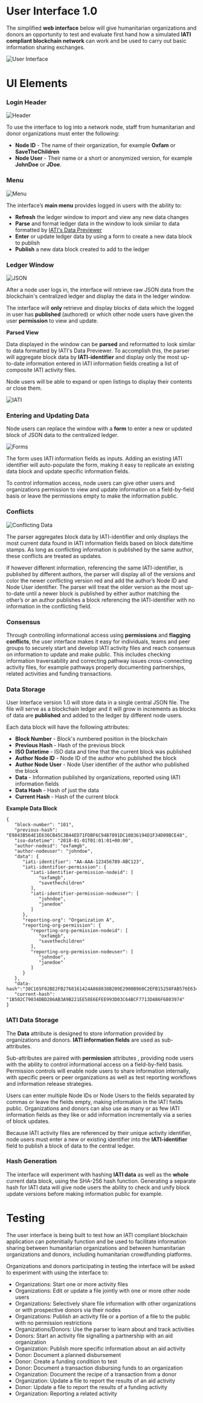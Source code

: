# User Interface 1.0

The simplified **web interface** below will give humanitarian organizations and donors an opportunity to test and evaluate first hand how a simulated **IATI compliant blockchain network** can work and be used to carry out basic information sharing exchanges.

![User Interface](https://github.com/HXS-API/Blockchain/blob/master/Images/UI10.png)

# UI Elements

### Login Header

![Header](https://github.com/HXS-API/Blockchain/blob/master/Images/login_900.png)

To use the interface to log into a network node, staff from humanitarian and donor organizations must enter the following:

* **Node ID** - The name of their organization, for example **Oxfam** or **SaveTheChildren**
* **Node User** - Their name or a short or anonymized version, for example **JohnDoe** or **JDoe**.

### Menu

![Menu](https://github.com/HXS-API/Blockchain/blob/master/Images/Menu_900.png)

The interface’s **main menu** provides logged in users with the ability to:

* **Refresh** the ledger window to import and view any new data changes
* **Parse** and format ledger data in the window to look similar to data formatted by [IATI's Data Previewer]()
* **Enter** or update ledger data by using a form to create a new data block to publish
* **Publish** a new data block created to add to the ledger

### Ledger Window

![JSON](https://github.com/HXS-API/Blockchain/blob/master/Images/jsondata.png)

After a node user logs in, the interface will retrieve raw JSON data from the blockchain's centralized ledger and display the data in the ledger window.

The interface will **only** retrieve and display blocks of data which the logged in user has **published** (authored) or which other node users have given the user **permission** to view and update.

**Parsed View**

Data displayed in the window can be **parsed** and reformatted to look similar to data formatted by IATI's Data Previewer. To accomplish this, the parser will aggregate block data by **IATI-identifier** and display only the most up-to-date information entered in IATI information fields creating a list of composite IATI activity files.

Node users will be able to expand or open listings to display their contents or close them.

![IATI](https://github.com/HXS-API/Blockchain/blob/master/Images/parsed_fields.png)

### Entering and Updating Data

Node users can replace the window with a **form** to enter a new or updated block of JSON data to the centralized ledger.

![Forms](https://github.com/HXS-API/Blockchain/blob/master/Images/forms_900.png)

The form uses IATI information fields as inputs. Adding an existing IATI identifier will auto-populate the form, making it easy to replicate an existing data block and update specific information fields.

To control information access, node users can give other users and organizations permission to view and update information on a field-by-field basis or leave the permissions empty to make the information public.

### Conflicts

![Conflicting Data](https://github.com/HXS-API/Blockchain/blob/master/Images/conflict_a900.png)

The parser aggregates block data by IATI-identifier and only displays the most current data found in IATI information fields based on block date/time stamps. As long as conflicting information is published by the same author, these conflicts are treated as updates.

If however different information, referencing the same IATI-identifier, is published by different authors, the parser will display all of the versions and color the newer conflicting version red and add the author’s Node ID and Node User identifier. The parser will treat the older version as the most up-to-date until a newer block is published by either author matching the other’s or an author publishes a block referencing the IATI-identifier with no information in the conflicting field.

### Consensus

Through controlling informational access using **permissions** and **flagging conflicts**, the user interface makes it easy for individuals, teams and peer groups to securely start and develop IATI activity files and reach consensus on information to update and make public. This includes checking information traversability and correcting pathway issues cross-connecting activity files, for example pathways properly documenting partnerships, related activities and funding transactions.

### Data Storage

User Interface version 1.0 will store data in a single central JSON file. The file will serve as a blockchain ledger and it will grow in increments as blocks of data are **published** and added to the ledger by different node users.

Each data block will have the following attributes:

* **Block Number** - Block's numbered position in the blockchain
* **Previous Hash** - Hash of the previous block
* **ISO Datetime** - ISO data and time that the current block was published
* **Author Node ID** - Node ID of the author who published the block
* **Author Node User** - Node User identifier of the author who published the block
* **Data** - Information published by organizations, reported using IATI information fields
* **Data Hash** - Hash of just the data
* **Current Hash** - Hash of the current block

**Example Data Block**

```
{
   "block-number": "101",
   "previous-hash": "E9843B564E1E636CB45C3B44ED71FDBF6C94B7891DC10836194D1F34D09BCE48",
   "iso-datetime": "2018-01-01T01:01:01+00:00",
   "author-nodeid": "oxfamgb",
   "author-nodeuser": "johndoe",
   "data": {
      "iati-identifier": "AA-AAA-123456789-ABC123",
      "iati-identifier-permission": {
         "iati-identifier-permission-nodeid": [
            "oxfamgb",
            "savethechildren"
         ],
         "iati-identifier-permission-nodeuser": [
            "johndoe",
            "janedoe"
         ]
      },
      "reporting-org": "Organization A",
      "reporting-org-permission": {
         "reporting-org-permission-nodeid": [
            "oxfamgb",
            "savethechildren"
         ],
         "reporting-org-permission-nodeuser": [
            "johndoe",
            "janedoe"
         ]
      }
   },
   "data-hash":"38C165F02BE2FB2768161424A868838B209E2900B960C2EFB15258FAB576E634",
   "current-hash": "1B502C79034DBD286AB3A9B221EE58E6EFEE993D03C64BCF7713D486F6803974"
}
```

### IATI Data Storage

The **Data** attribute is designed to store information provided by organizations and donors. **IATI information fields** are used as sub-attributes. 

Sub-attributes are paired with **permission** attributes , providing node users with the ability to control informational access on a field-by-field basis. Permission controls will enable node users to share information internally, with specific peers or peer organizations as well as test reporting workflows and information release strategies.

Users can enter multiple Node IDs or Node Users to the fields separated by commas or leave the fields empty, making information in the IATI fields public. Organizations and donors can also use as many or as few IATI information fields as they like or add information incrementally via a series of block updates. 

Because IATI activity files are referenced by their unique activity identifier, node users must enter a new or existing identifier into the **IATI-identifier** field to publish a block of data to the central ledger.

### Hash Generation

The interface will experiment with hashing **IATI data** as well as the **whole** current data block, using the SHA-256 hash function. Generating a separate hash for IATI data will give node users the ability to check and unify block update versions before making information public for example.
 
# Testing

The user interface is being built to test how an IATI compliant blockchain application can potenitially function and be used to facilitate information sharing between humanitarian organizations and between humanitarian organizations and donors, including humanitarian crowdfunding platforms.

Organizations and donors participating in testing the interface will be asked to experiment with using the interface to:

* Organizations: Start one or more activity files
* Organizations: Edit or update a file jointly with one or more other node users
* Organizations: Selectively share file information with other organizations or with prospective donors via their nodes
* Organizations: Publish an activity file or a portion of a file to the public with no permission restrictions
* Organizations/Donors: Use the parser to learn about and track activities
* Donors: Start an activity file signalling a partnership with an aid organization
* Organization: Publish more specific information about an aid activity
* Donor: Document a planned disbursement
* Donor: Create a funding condition to test
* Donor: Document a transaction disbursing funds to an organization
* Organization: Document the recipe of a transaction from a donor
* Organization: Update a file to report the results of an aid activity
* Donor: Update a file to report the results of a funding activity
* Organization: Reporting a related activity
